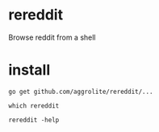 # rereddit
Browse reddit from a shell

# install
`go get github.com/aggrolite/rereddit/...`

`which rereddit`

`rereddit -help`
